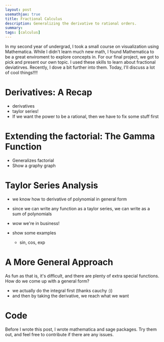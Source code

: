 ```yaml
---
layout: post
usemathjax: true
title: Fractional Calculus
description: Generalizing the derivative to rational orders.
summary:
tags: [calculus]
---
```


In my second year of undergrad, I took a small course on visualization using Mathematica. While I didn't learn much new math, I found Mathematica to be a great enviroment to explore concepts in. For our final project, we got to pick and present our own topic. I used these skills to learn about fractional deviatirves. Recently, I dove a bit further into them. Today, I'll discuss a lot of cool things!!!!

# Derivatives: A Recap

- derivatives
- taylor series!
- If we want the power to be a rational, then we have to fix some stuff first

# Extending the factorial: The Gamma Function

- Generalizes factorial
- Show a graphy graph

# Taylor Series Analysis

- we know how to derivative of polynomial in general form
- since we can write any function as a taylor series, we can write as a sum of polynomials
- wow we're in business!

- show some examples
  - sin, cos, exp

# A More General Approach

As fun as that is, it's difficult, and there are plenty of extra special functions. How do we come up with a general form?

- we actually do the integral first (thanks cauchy :))
- and then by taking the derivative, we reach what we want

# Code

Before I wrote this post, I wrote mathematica and sage packages. Try them out, and feel free to contribute if there are any issues.
